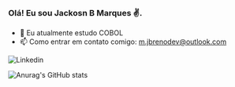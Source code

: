 ### Olá! Eu sou Jackosn B Marques ✌️.

- 🌱 Eu atualmente estudo COBOL 
- 📫 Como entrar em contato comigo: m.jbrenodev@outlook.com
 
![Linkedin](    https://img.shields.io/badge/LinkedIn-0077B5?style=for-the-badge&logo=linkedin&logoColor=white(www.linkedin.com/in/jacksonbmarques))

![Anurag's GitHub stats](https://github-readme-stats.vercel.app/api?username=JacksonBMarques&show_icons=true&theme=radical)
